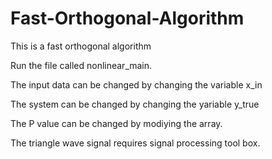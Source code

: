 # Fast-Orthogonal-Algorithm
This is a fast orthogonal algorithm

Run the file called nonlinear_main.

The input data can be changed by changing the variable x_in

The system can be changed by changing the yariable y_true

The P value can be changed by modiying the array.

The triangle wave signal requires signal processing tool box.

